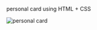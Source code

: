  personal card using HTML + CSS
 
![personal card](https://user-images.githubusercontent.com/111959775/227026954-8541a83f-ae94-4878-a4fe-978fdc984a49.PNG)

